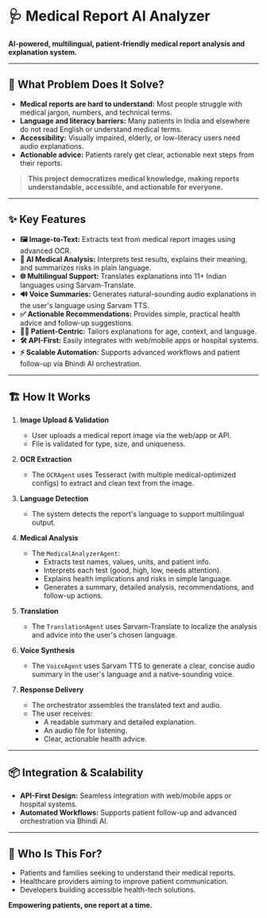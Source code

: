 # 🩺 Medical Report AI Analyzer

**AI-powered, multilingual, patient-friendly medical report analysis and explanation system.**

---

## 🚩 What Problem Does It Solve?

- **Medical reports are hard to understand:** Most people struggle with medical jargon, numbers, and technical terms.
- **Language and literacy barriers:** Many patients in India and elsewhere do not read English or understand medical terms.
- **Accessibility:** Visually impaired, elderly, or low-literacy users need audio explanations.
- **Actionable advice:** Patients rarely get clear, actionable next steps from their reports.

> **This project democratizes medical knowledge, making reports understandable, accessible, and actionable for everyone.**

---

## ✨ Key Features

- **🖼️ Image-to-Text:** Extracts text from medical report images using advanced OCR.
- **🤖 AI Medical Analysis:** Interprets test results, explains their meaning, and summarizes risks in plain language.
- **🌐 Multilingual Support:** Translates explanations into 11+ Indian languages using Sarvam-Translate.
- **🔊 Voice Summaries:** Generates natural-sounding audio explanations in the user's language using Sarvam TTS.
- **✅ Actionable Recommendations:** Provides simple, practical health advice and follow-up suggestions.
- **👨‍⚕️ Patient-Centric:** Tailors explanations for age, context, and language.
- **🛠️ API-First:** Easily integrates with web/mobile apps or hospital systems.
- **⚡ Scalable Automation:** Supports advanced workflows and patient follow-up via Bhindi AI orchestration.

---

## 🏗️ How It Works

1. **Image Upload & Validation**
   - User uploads a medical report image via the web/app or API.
   - File is validated for type, size, and uniqueness.

2. **OCR Extraction**
   - The `OCRAgent` uses Tesseract (with multiple medical-optimized configs) to extract and clean text from the image.

3. **Language Detection**
   - The system detects the report's language to support multilingual output.

4. **Medical Analysis**
   - The `MedicalAnalyzerAgent`:
     - Extracts test names, values, units, and patient info.
     - Interprets each test (good, high, low, needs attention).
     - Explains health implications and risks in simple language.
     - Generates a summary, detailed analysis, recommendations, and follow-up actions.

5. **Translation**
   - The `TranslationAgent` uses Sarvam-Translate to localize the analysis and advice into the user's chosen language.

6. **Voice Synthesis**
   - The `VoiceAgent` uses Sarvam TTS to generate a clear, concise audio summary in the user's language and a native-sounding voice.

7. **Response Delivery**
   - The orchestrator assembles the translated text and audio.
   - The user receives:
     - A readable summary and detailed explanation.
     - An audio file for listening.
     - Clear, actionable health advice.

---

## 📦 Integration & Scalability

- **API-First Design:** Seamless integration with web/mobile apps or hospital systems.
- **Automated Workflows:** Supports patient follow-up and advanced orchestration via Bhindi AI.

---

## 👥 Who Is This For?

- Patients and families seeking to understand their medical reports.
- Healthcare providers aiming to improve patient communication.
- Developers building accessible health-tech solutions.



**Empowering patients, one report at a time.**
